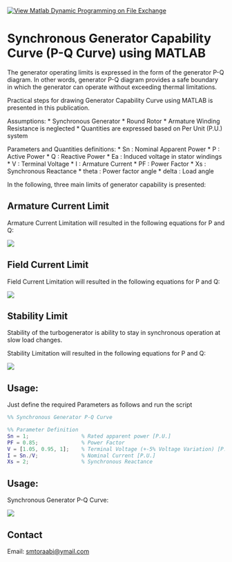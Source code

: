 [![View Matlab Dynamic Programming on File Exchange](https://www.mathworks.com/matlabcentral/images/matlab-file-exchange.svg)](https://de.mathworks.com/matlabcentral/fileexchange/86573-matlab-dynamic-programming)

# Synchronous Generator Capability Curve (P-Q Curve) using MATLAB

The generator operating limits is expressed in the form of the generator P-Q diagram. In other words, generator P-Q diagram
provides a safe boundary in which the generator can operate without exceeding thermal limitations.

Practical steps for drawing Generator Capability Curve using MATLAB is presented  in this publication.

Assumptions:
    * Synchronous Generator
    * Round Rotor
	* Armature Winding Resistance is neglected
	* Quantities are expressed based on Per Unit (P.U.) system
	
Parameters and Quantities definitions:
	* Sn	: Nominal Apparent Power
    * P 	: Active Power
    * Q 	: Reactive Power
	* Ea	: Induced voltage in stator windings
	* V 	: Terminal Voltage
	* I 	: Armature Current
	* PF	: Power Factor
	* Xs	: Synchronous Reactance
	* theta	: Power factor angle
	* delta : Load angle

In the following, three main limits of generator capability is presented:

## Armature Current Limit

Armature Current Limitation will resulted in the following equations for P and Q:
<p align="left">
  <img src="../master/Pic/Armature_Current_Limit.png" />
</p>

	
## Field Current Limit 

Field Current Limitation will resulted in the following equations for P and Q:

<p align="left">
  <img src="../master/Pic/Field_Current_Limit.png" />
</p>


## Stability Limit

Stability of the turbogenerator is ability  to
stay in synchronous operation at slow load changes.

Stability Limitation will resulted in the following equations for P and Q:

<p align="left">
  <img src="../master/Pic/Stability_Limit.png" />
</p>

## Usage:

Just define the required Parameters as follows and run the script

``` MATLAB
%% Synchronous Generator P-Q Curve

%% Parameter Definition
Sn = 1;                 % Rated apparent power [P.U.]
PF = 0.85;              % Power Factor 
V = [1.05, 0.95, 1];    % Terminal Voltage (+-5% Voltage Variation) [P.U.]
I = Sn./V;              % Nominal Current [P.U.]
Xs = 2;                 % Synchronous Reactance

```

## Usage:
Synchronous Generator P-Q Curve:

<p align="left">
  <img src="../master/Pic/P_Q_Curve_Capability_Curve.png" />
</p>


## Contact

Email: smtoraabi@ymail.com

